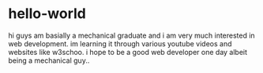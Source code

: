 # hello-world

hi guys
am basially a mechanical graduate and i am very much interested in web development. im learning it through various youtube videos and websites like w3schoo. i hope to be a good web developer one day albeit being a mechanical guy..
